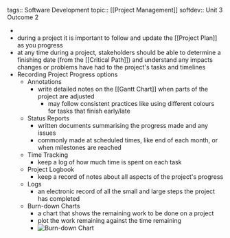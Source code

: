 tags:: Software Development
topic:: [[Project Management]] 
softdev:: Unit 3 Outcome 2

-
- during a project it is important to follow and update the [[Project Plan]] as you progress
- at any time during a project, stakeholders should be able to determine a finishing date (from the [[Critical Path]]) and understand any impacts changes or problems have had to the project's tasks and timelines
- Recording Project Progress options
	- Annotations
		- write detailed notes on the [[Gantt Chart]] when parts of the project are adjusted
			- may follow consistent practices like using different colours for tasks that finish early/late
	- Status Reports
		- written documents summarising the progress made and any issues
		- commonly made at scheduled times, like end of each month, or when milestones are reached
	- Time Tracking
		- keep a log of how much time is spent on each task
	- Project Logbook
		- keep a record of notes about all aspects of the project's progress
	- Logs
		- an electronic record of all the small and large steps the project has completed
	- Burn-down Charts
		- a chart that shows the remaining work to be done on a project
		- plot the work remaining against the time remaining
		- ![Burn-down Chart](https://www.excelonist.com/wp-content/uploads/2020/07/Agile-Burndown-Chart-Excel-Template.jpg)